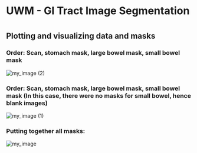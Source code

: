 <h1>UWM - GI Tract Image Segmentation<h1>
  
## Plotting and visualizing data and masks
  
### Order: Scan, stomach mask, large bowel mask, small bowel mask
  
![my_image (2)](https://user-images.githubusercontent.com/64613009/169150082-e9d519c3-1dcb-4191-ae96-186b3167f8ab.png)
  
### Order: Scan, stomach mask, large bowel mask, small bowel mask (In this case, there were no masks for small bowel, hence blank images)
![my_image (1)](https://user-images.githubusercontent.com/64613009/169150091-daccba69-6690-4a73-abae-b19a326ebbc2.png)
  
### Putting together all masks:
![my_image](https://user-images.githubusercontent.com/64613009/169150097-3ebdba1c-b6b2-424a-92b1-3a93ac4ca441.png)
